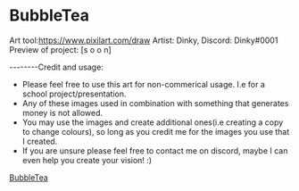 # BubbleTea

Art tool:https://www.pixilart.com/draw
Artist: Dinky, Discord: Dinky#0001
Preview of project:  [s o o n]

--------Credit and usage:
+ Please feel free to use this art for non-commerical usage. I.e for a school project/presentation.
+ Any of these images used in combination with something that generates money is not allowed.
+ You may use the images and create additional ones(i.e creating a copy to change colours), 
so long as you credit me for the images you use that I created.
+ If you are unsure please feel free to contact me on discord, maybe I can even help you create your
vision! :)

[BubbleTea](https://dinky6616.github.io/BubbleTea/8bitDinkyMilky.html)
